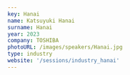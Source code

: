 ```yaml
---
key: Hanai
name: Katsuyuki Hanai
surname: Hanai
year: 2023
company: TOSHIBA
photoURL: /images/speakers/Hanai.jpg
type: industry
website: '/sessions/industry_hanai'
---
```

